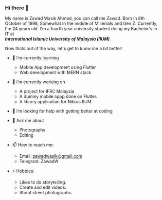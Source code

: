 ### Hi there 👋

My name is Zawad Wasik Ahmed, you can call me Zawad. Born in 8th October of 1998, Somewhat in the middle of Millenials and Gen Z. Currently, I'm 24 years old. I'm a fourth year university student doing my Bachelor's in IT at 	
**_International Islamic University of Malaysia (IIUM)_**.  

Now thats out of the way, let's get to know me a bit better!


- 🌱 I’m currently learning 
    -  Mobile App development using Flutter
    -  Web development with MERN stack
- 🔭 I’m currently working on  
    - A project for IFRC Malaysia
    - A dummy mobile appp done on Flutter.
    - A library application for Nibras IIUM. 
                  
- 🤔 I’m looking for help with getting better at coding

- 💬 Ask me about 
    - Photography 
    - Editing 

- 📫 How to reach me: 
    - Email: zawadwasik@gmail.com 
    - Telegram: ZawadW

- ⚡ Hobbies: 
   - Likes to do storytelling. 
   - Create and edit videos.
   - Shoot street photographs.
